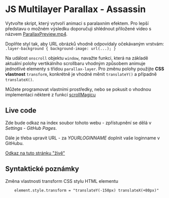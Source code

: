 # JS Multilayer Parallax - Assassin

Vytvořte skript, který vytvoří animaci s paralaxním efektem. Pro lepší představu o možném výsledku doporučuji shlédnout přiložené video s názvem [ParallaxPreview.mp4](ParallaxPreview.mp4).

Doplňte styl tak, aby URL obrázků vhodně odpovídaly očekávaným vrstvám:
``.layer-background { background-image: url(...); }``

Na událost ``onscroll`` objektu ``window``, navažte funkci, která na základě aktuální polohy vertikálního scrollbaru vhodným způsobem animuje jednotlivé elementy s třídou ``parallax-layer``. Pro změnu polohy použijte **CSS vlastnost** ``transform``, konkrétně je vhodné měnit ``translateY()`` a případně ``translateX()``.

Můžete programovat vlastními prostředky, nebo se pokusit o vhodnou implementaci některé z funkcí [scrollMagicu](https://scrollmagic.io/examples/advanced/parallax_sections.html)

## Live code
Zde bude odkaz na index soubor tohoto webu - zpřístupnění se dělá v *Settings* - *GitHub Pages*.

Dále je třeba upravit URL - za *YOURLOGINNAME* doplnit vaše loginname v GitHubu.

[Odkaz na tuto stránku "živě"](https://pslib-cz.github.io/2020p2web-js-parallax-assassin-MacounVladimir/index.html)

## Syntaktické poznámky
Změna vlastnosti transform CSS stylu HTML elementu
````
    element.style.transform = "translateY(-150px) translateX(+80px)"
````
